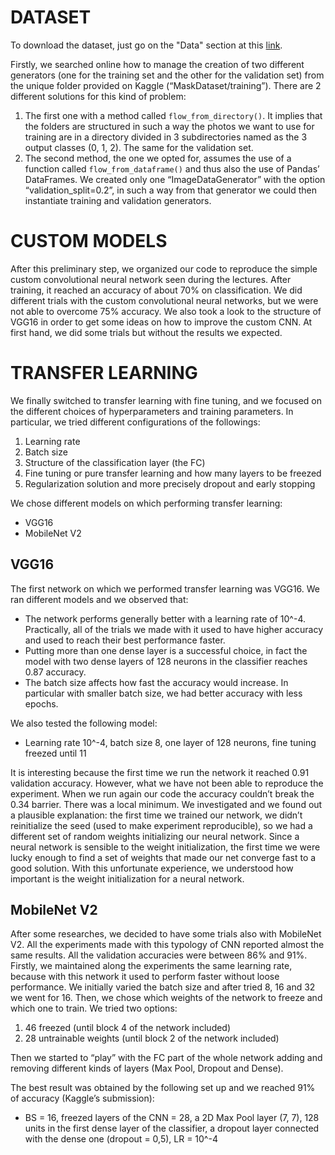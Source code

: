 # DATASET

To download the dataset, just go on the "Data" section at this [link](https://www.kaggle.com/c/artificial-neural-networks-and-deep-learning-2020).

Firstly, we searched online how to manage the creation of two different generators (one for the training set and the other for the validation set) from the unique folder provided on Kaggle (“MaskDataset/training”).
There are 2 different solutions for this kind of problem:
1.	The first one with a method called `flow_from_directory()`. It implies that the folders are structured in such a way the photos we want to use for training are in a directory divided in 3 subdirectories named as the 3 output classes (0, 1, 2). The same for the validation set. 
2.	The second method, the one we opted for, assumes the use of a function called `flow_from_dataframe()` and thus also the use of Pandas’ DataFrames. We created only one “ImageDataGenerator” with the option “validation_split=0.2”, in such a way from that generator we could then instantiate training and validation generators.

# CUSTOM MODELS

After this preliminary step, we organized our code to reproduce the simple custom convolutional neural network seen during the lectures. After training, it reached an accuracy of about 70% on classification.
We did different trials with the custom convolutional neural networks, but we were not able to overcome 75% accuracy.
We also took a look to the structure of VGG16 in order to get some ideas on how to improve the custom CNN. At first hand, we did some trials but without the results we expected. 

# TRANSFER LEARNING

We finally switched to transfer learning with fine tuning, and we focused on the different choices of hyperparameters and training parameters. In particular, we tried different configurations of the followings:
1.	Learning rate
2.	Batch size
3.	Structure of the classification layer (the FC)
4.	Fine tuning or pure transfer learning and how many layers to be freezed
5.	Regularization solution and more precisely dropout and early stopping

We chose different models on which performing transfer learning:
* VGG16
* MobileNet V2

## VGG16

The first network on which we performed transfer learning was VGG16. We ran different models and we observed that:
* The network performs generally better with a learning rate of 10^-4. Practically, all of the trials we made with it used to have higher accuracy and used to reach their best performance faster.
*	Putting more than one dense layer is a successful choice, in fact the model with two dense layers of 128 neurons in the classifier reaches 0.87 accuracy.
*	The batch size affects how fast the accuracy would increase. In particular with smaller batch size, we had better accuracy with less epochs.

We also tested the following model:
* Learning rate 10^-4, batch size 8, one layer of 128 neurons, fine tuning freezed until 11

It is interesting because the first time we run the network it reached 0.91 validation accuracy. However, what we have not been able to reproduce the experiment. When we run again our code the accuracy couldn’t break the 0.34 barrier. There was a local minimum. We investigated and we found out a plausible explanation: the first time we trained our network, we didn’t reinitialize the seed (used to make experiment reproducible), so we had a different set of random weights initializing our neural network. Since a neural network is sensible to the weight initialization, the first time we were lucky enough to find a set of weights that made our net converge fast to a good solution. With this unfortunate experience, we understood how important is the weight initialization for a neural network.

## MobileNet V2

After some researches, we decided to have some trials also with MobileNet V2. All the experiments made with this typology of CNN reported almost the same results. All the validation accuracies were between 86% and 91%.
Firstly, we maintained along the experiments the same learning rate, because with this network it used to perform faster without loose performance. We initially varied the batch size and after tried 8, 16 and 32 we went for 16.
Then, we chose which weights of the network to freeze and which one to train. We tried two options:
1. 46 freezed (until block 4 of the network included)
2. 28 untrainable weights (until block 2 of the network included)

Then we started to “play” with the FC part of the whole network adding and removing different kinds of layers (Max Pool, Dropout and Dense).

The best result was obtained by the following set up and we reached 91% of accuracy (Kaggle’s submission):
* BS = 16, freezed layers of the CNN = 28, a 2D Max Pool layer (7, 7), 128 units in the first dense layer of the classifier, a dropout layer connected with the dense one (dropout = 0,5), LR = 10^-4
